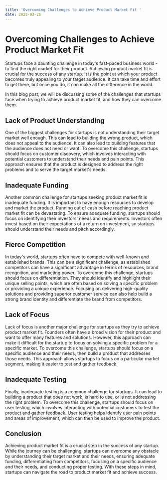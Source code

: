 ```yaml
---
title: 'Overcoming Challenges to Achieve Product Market Fit '
date: 2023-03-26
---
```


# Overcoming Challenges to Achieve Product Market Fit

Startups face a daunting challenge in today's fast-paced business world - to find the right market for their product. Achieving product market fit is crucial for the success of any startup. It is the point at which your product becomes truly appealing to your target audience. It can take time and effort to get there, but once you do, it can make all the difference in the world.

In this blog post, we will be discussing some of the challenges that startups face when trying to achieve product market fit, and how they can overcome them.

## Lack of Product Understanding

One of the biggest challenges for startups is not understanding their target market well enough. This can lead to building the wrong product, which does not appeal to the audience. It can also lead to building features that the audience does not need or want. To overcome this challenge, startups should focus on customer discovery, which involves interacting with potential customers to understand their needs and pain points. This approach ensures that the product is designed to address the right problems and to serve the target market's needs.

## Inadequate Funding

Another common challenge for startups seeking product market fit is inadequate funding. It is important to have enough resources to develop and market the product. Running out of cash before reaching product market fit can be devastating. To ensure adequate funding, startups should focus on identifying their investors' needs and requirements. Investors often invest based on their expectations of a return on investment, so startups should understand their needs and pitch accordingly.

## Fierce Competition

In today's world, startups often have to compete with well-known and established brands. This can be a significant challenge, as established competitors can have a significant advantage in terms of resources, brand recognition, and marketing power. To overcome this challenge, startups should focus on differentiation. They should identify and highlight their unique selling points, which are often based on solving a specific problem or providing a unique experience. Focusing on delivering high-quality solutions and providing superior customer service can also help build a strong brand identity and differentiate the brand from competitors.

## Lack of Focus

Lack of focus is another major challenge for startups as they try to achieve product market fit. Founders often have a broad vision for their product and want to offer many features and solutions. However, this approach can make it difficult for the startup to focus on solving a specific problem for a specific market. To overcome this challenge, startups should focus on a specific audience and their needs, then build a product that addresses those needs. This approach allows startups to focus on a particular market segment, making it easier to test and gather feedback.

## Inadequate Testing

Finally, inadequate testing is a common challenge for startups. It can lead to building a product that does not work, is hard to use, or is not addressing the right problem. To overcome this challenge, startups should focus on user testing, which involves interacting with potential customers to test the product and gather feedback. User testing helps identify user pain points and areas of improvement, which can then be used to improve the product.

## Conclusion

Achieving product market fit is a crucial step in the success of any startup. While the journey can be challenging, startups can overcome any obstacle by understanding their target market and their needs, ensuring adequate funding, differentiating from competitors, focusing on a specific audience and their needs, and conducting proper testing. With these steps in mind, startups can navigate the road to product market fit and achieve success.
